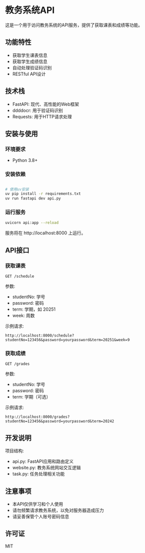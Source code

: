 # 教务系统API

这是一个用于访问教务系统的API服务，提供了获取课表和成绩等功能。

## 功能特性

- 获取学生课表信息
- 获取学生成绩信息
- 自动处理验证码识别
- RESTful API设计

## 技术栈

- FastAPI: 现代、高性能的Web框架
- ddddocr: 用于验证码识别
- Requests: 用于HTTP请求处理

## 安装与使用

### 环境要求

- Python 3.8+

### 安装依赖

```bash

# 使用uv安装
uv pip install -r requirements.txt
uv run fastapi dev api.py
```

### 运行服务

```bash
uvicorn api:app --reload
```

服务将在 http://localhost:8000 上运行。

## API接口

### 获取课表

```
GET /schedule
```

参数:
- studentNo: 学号
- password: 密码
- term: 学期，如 20251
- week: 周数

示例请求:
```
http://localhost:8000/schedule?studentNo=123456&password=yourpassword&term=20251&week=9
```

### 获取成绩

```
GET /grades
```

参数:
- studentNo: 学号
- password: 密码
- term: 学期（可选）

示例请求:
```
http://localhost:8000/grades?studentNo=123456&password=yourpassword&term=20242
```

## 开发说明

项目结构:
- api.py: FastAPI应用和路由定义
- website.py: 教务系统网站交互逻辑
- task.py: 任务处理相关功能

## 注意事项

- 本API仅供学习和个人使用
- 请勿频繁请求教务系统，以免对服务器造成压力
- 请妥善保管个人账号密码信息

## 许可证

MIT